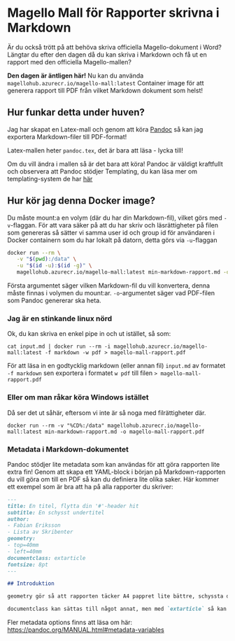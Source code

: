 # Magello Mall för Rapporter skrivna i Markdown

Är du också trött på att behöva skriva officiella Magello-dokument i Word? Längtar du efter den dagen då du kan skriva
i Markdown och få ut en rapport med den officiella Magello-mallen?

**Den dagen är äntligen här!** Nu kan du använda `magellohub.azurecr.io/magello-mall:latest` Container image för att generera rapport 
till PDF från vilket Markdown dokument som helst!

## Hur funkar detta under huven?

Jag har skapat en Latex-mall och genom att köra [Pandoc](https://pandoc.org/) så kan jag exportera Markdown-filer till
PDF-format!

Latex-mallen heter `pandoc.tex`, det är bara att läsa - lycka till!

Om du vill ändra i mallen så är det bara att köra! Pandoc är väldigt kraftfullt och observera att Pandoc stödjer
Templating, du kan läsa mer om templating-system de har [här](https://pandoc.org/MANUAL.html#templates)

## Hur kör jag denna Docker image?

Du måste mount:a en volym (där du har din Markdown-fil), vilket görs med `-v`-flaggan. För att vara säker på att du har
skriv och läsrättigheter på filen som genereras så sätter vi samma user id och group id för användaren i Docker 
containern som du har lokalt på datorn, detta görs via `-u`-flaggan

```bash
docker run --rm \
   -v "$(pwd):/data" \
   -u "$(id -u):$(id -g)" \
   magellohub.azurecr.io/magello-mall:latest min-markdown-rapport.md -o magello-mall-rapport.pdf
```

Första argumentet säger vilken Markdown-fil du vill konvertera, denna måste finnas i volymen du mount:ar. 
`-o`-argumentet säger vad PDF-filen som Pandoc genererar ska heta.

### Jag är en stinkande linux nörd
Ok, du kan skriva en enkel pipe in och ut istället, så som:
```console
cat input.md | docker run --rm -i magellohub.azurecr.io/magello-mall:latest -f markdown -w pdf > magello-mall-rapport.pdf
```

För att läsa in en godtycklig markdown (eller annan fil) `input.md` av formatet `-f markdown` sen exportera i formatet `w pdf` till filen `> magello-mall-rapport.pdf`

### Eller om man råkar köra Windows istället
Då ser det ut såhär, eftersom vi inte är så noga med filrättigheter där.

```console
docker run --rm -v "%CD%:/data" magellohub.azurecr.io/magello-mall:latest min-markdown-rapport.md -o magello-mall-rapport.pdf
```

### Metadata i Markdown-dokumentet

Pandoc stödjer lite metadata som kan användas för att göra rapporten lite extra fin! Genom att skapa ett YAML-block i
början på Markdown-rapporten du vill göra om till en PDF så kan du definiera lite olika saker. Här kommer ett exempel
som är bra att ha på alla rapporter du skriver:

```markdown
---
title: En titel, flytta din '#'-header hit
subtitle: En schysst undertitel
author:
- Fabian Eriksson
- Lista av Skribenter
geometry:
- top=40mm
- left=40mm
documentclass: extarticle
fontsize: 8pt
---

## Introduktion

geometry gör så att rapporten täcker A4 pappret lite bättre, schyssta default-värden!

documentclass kan sättas till något annat, men med `extarticle` så kan du sätta fontsize mellan 8-24pt
```

Fler metadata options finns att läsa om här: https://pandoc.org/MANUAL.html#metadata-variables
